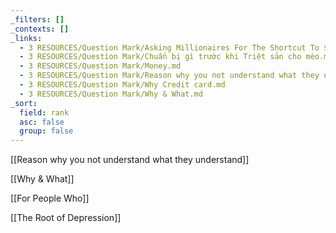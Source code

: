 ```yaml
---
_filters: []
_contexts: []
_links:
  - 3 RESOURCES/Question Mark/Asking Millionaires For The Shortcut To $1,000,000.md
  - 3 RESOURCES/Question Mark/Chuẩn bị gì trước khi Triệt sản cho mèo.md
  - 3 RESOURCES/Question Mark/Money.md
  - 3 RESOURCES/Question Mark/Reason why you not understand what they understand.md
  - 3 RESOURCES/Question Mark/Why Credit card.md
  - 3 RESOURCES/Question Mark/Why & What.md
_sort:
  field: rank
  asc: false
  group: false
---
```


[[Reason why you not understand what they understand]]

[[Why & What]]

[[For People Who]]

[[The Root of Depression]]